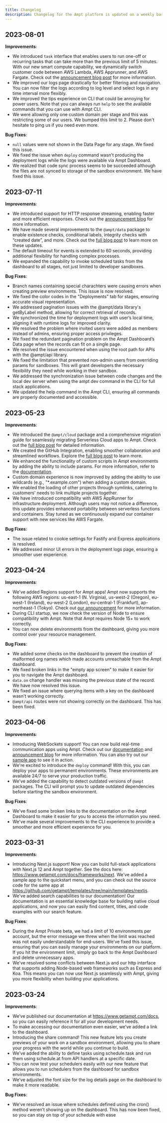 ```yaml
---
title: Changelog
description: Changelog for the Ampt platform is updated on a weekly basis to include the latest updates and improvements.
---
```


## 2023-08-01

**Improvements**:

- We introduced `task` interface that enables users to run one-off or recurring tasks that can take more than the previous limit of 5 minutes. With our new smart compute capability, we dynamically switch customer code between AWS Lambda, AWS Apprunner, and AWS Fargate. Check out the [announcement blog post]() for more information. 
- We improved our logs page drastically for better filtering and navigation. You can now filter the logs according to log level and select logs in any time interval more flexibly. 
- We improved the tips experience on CLI that could be annoying for power users. Note that you can always run `help` to see the available commands that you can use with Ampt CLI. 
- We were allowing only one custom domain per stage and this was restricting some of our users. We bumped this limit to 2. Please don't hesitate to ping us if you need even more. 

**Bug Fixes**:

- `null` values were not shown in the Data Page for any stage. We fixed this issue. 
- We fixed the issue when `deploy` command wasn't producing the deployment logs while the logs were available via Ampt Dashboard. 
- We realized that code sync process seems to be succeeded although the files are not synced to storage of the sandbox environment. We have fixed this issue. 

## 2023-07-11

**Improvements**:

- We introduced support for HTTP response streaming, enabling faster and more efficient responses. Check out the [announcement blog](https://getampt.com/blog/introducing-http-response-streaming/) for more information.
- We have made several improvements to the `@ampt/data` package to enable existence checks, conditional labels, integrity checks with “created date”, and more. Check out the [full blog post](https://getampt.com/blog/introducing-data-defaults-and-existence-checks/) to learn more on these updates.
- The default timeout for events is extended to 60 seconds, providing additional flexibility for handling complex processes.
- We expanded the capability to invoke scheduled tasks from the dashboard to all stages, not just limited to developer sandboxes.

**Bug Fixes**:

- Branch names containing special charachters were causing errors when creating preview environments. This issue is now resolved. 
- We fixed the color codes in the "Deployments" tab for stages, ensuring accurate visual representation.
- We addressed pagination issues with the @ampt/data library's getByLabel method, allowing for correct retrieval of records.
- We synchronized the time for deployment logs with user’s local time, aligning it with runtime logs for improved clarity.
- We resolved the problem where invited users were added as members instead of admins, ensuring proper access privileges.
- We fixed the redundant pagination problem on the Ampt Dashboard’s Data page when the records can fit on a single page.
- We resolved the issue encountered when using the root path for APIs with the @ampt/api library. 
- We fixed the limitation that prevented non-admin users from overriding params for sandboxes. This will grant developers the necessary flexibility they need while working in their sandbox.
- We addressed the synchronization issue between code changes and the local dev server when using the ampt dev command in the CLI for full stack applications.
- We updated the help command in the Ampt CLI, ensuring all commands are properly documented and accessible.

## 2023-05-23

**Improvements**:

- We introduced the `@ampt/cloud` package and a comprehensive migration guide for seamlessly migrating Serverless Cloud apps to Ampt. Check out the [full blog post](https://getampt.com/blog/serverless-cloud-migration/) for detailed information.
- We created the GitHub Integration, enabling smoother collaboration and streamlined workflows. Explore the [full blog post](https://getampt.com/blog/introducing-github-integration/) to learn more.
- We enhanced the functionality of custom scripts in Ampt environments by adding the ability to include params. For more information, refer to the [documentation](https://getampt.com/docs/scripts/#additional-npm-and-script-arguments).
- Custom domain experience is now improved by adding the ability to use wildcards (e.g., "*.example.com") when adding a custom domain.
- We enabled the loading of other projects through symlinks, catering to customers' needs to link multiple projects together.
- We have introduced compatibility with AWS AppRunner for infrastructure deployment. Although users may not notice a difference, this update provides enhanced portability between serverless functions and containers. Stay tuned as we continuously expand our container support with new services like AWS Fargate.

**Bug Fixes**:

- The issue related to cookie settings for Fastify and Express applications is resolved.
- We addressed minor UI errors in the deployment logs page, ensuring a smoother user experience.

## 2023-04-24

**Improvements**:

- We've added Regions support for Ampt apps! Ampt now supports the following AWS regions: us-east-1 (N. Virginia), us-west-2 (Oregon), eu-west-1 (Ireland), eu-west-2 (London), eu-central-1 (Frankfurt), ap-northeast-1 (Tokyo). Check out [our announcement](https://getampt.com/blog/introducing-regions/) for more information.
- During CLI startup, we now check the version of Node to ensure compatibility with Ampt. Note that Ampt requires Node 15+ to work correctly.
- You can now delete environments from the dashboard, giving you more control over your resource management.

**Bug Fixes**:

- We added some checks on the dashboard to prevent the creation of malformed org names which made accounts unreachable from the Ampt dashboard.
- We fixed broken links in the "empty app screen" to make it easier for you to navigate the Ampt dashboard.
- `data.on` change handler was missing the previous state of the record. We have now resolved this issue.
- We fixed an issue where querying items with a key on the dashboard wasn't working correctly.
- `@ampt/api` routes were not showing correctly on the dashboard. This has been fixed.

## 2023-04-06

**Improvements**:

- Introducing WebSockets support! You can now build real-time communication apps using Ampt. Check out our [documentation](/docs/websockets/) and [announcement blog](/blog/introducing-websockets/) for more information. You can also try out our [sample app](https://github.com/getampt/templates/tree/main/templates/websockets) to see it in action.
- We're excited to introduce the `deploy` command! With this, you can deploy your apps to permanent environments. These environments are available 24/7 to serve your production traffic.
- We've added the capability to detect outdated versions of `@ampt` packages. The CLI will prompt you to update outdated dependencies before starting the sandbox environment.

**Bug Fixes**:

- We've fixed some broken links to the documentation on the Ampt Dashboard to make it easier for you to access the information you need.
- We've made several improvements to the CLI experience to provide a smoother and more efficient experience for you.

## 2023-03-31

**Improvements**:

- Introducing Next.js support! Now you can build full-stack applications with Next.js 12 and Ampt together. See the docs here: https://www.getampt.com/docs/frameworks/next. We've added a sample app to the quickstart menu, and you can check out the source code for the same app at https://github.com/getampt/templates/tree/main/templates/nextjs.
- We've added search capabilities to our documentation! Our documentation is an essential knowledge base for building native cloud applications, and now you can easily find content, titles, and code examples with our search feature.

**Bug Fixes**:

- During the Ampt Private beta, we had a limit of 10 environments per account, but the error message we threw when the limit was reached was not easily understandable for end-users. We've fixed this issue, ensuring that you can easily manage your environments on our platform. If you hit the environment limit, simply go back to the Ampt Dashboard and delete unnecessary apps.
- We've resolved some conflicts between Next.js and our http interface that supports adding Node-based web frameworks such as Express and Koa. This means you can now use Next.js seamlessly with Ampt, giving you more flexibility when building your applications.

## 2023-03-24

**Improvements**:

- We’ve published our documentation at https://www.getampt.com/docs, so you can easily reference it for all your development needs.
- To make accessing our documentation even easier, we’ve added a link to the dashboard.
- Introducing the share command! This new feature lets you create previews of your work on a sandbox environment, allowing you to share your progress with the world while you continue to build.
- We’ve added the ability to define tasks using schedule.task and run them using schedule.at from API handlers at a specific date.
- You can now test your schedulers easily with our new feature that allows you to run schedulers from the dashboard for sandbox environments.
- We’ve adjusted the font size for the log details page on the dashboard to make it more readable.

**Bug Fixes**:

- We’ve resolved an issue where schedules defined using the cron() method weren’t showing up on the dashboard. This has now been fixed, so you can stay on top of your schedule with ease
